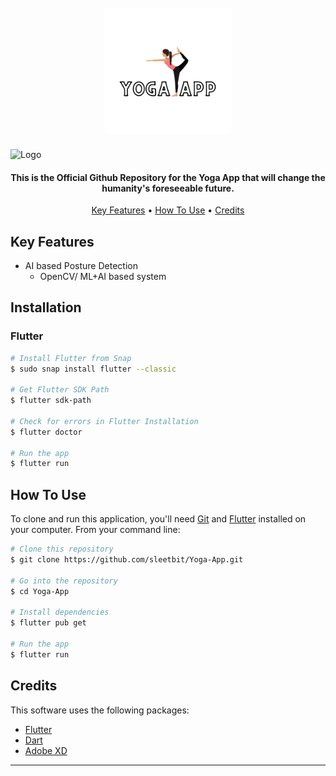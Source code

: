<h1 align="center">
  <br>
  <a href="./assets/logo.png" alt="Yoga App" width="200">
    <img src="./assets/logo.png" alt="Yoga App" width="200">
  </a>
</h1>

![Logo](https://{{ctx.theme}})

<h4 align="center">
This is the Official Github Repository for the Yoga App that will change the humanity's foreseeable future.
</h4>

<p align="center">
  <a href="#key-features">Key Features</a> •
  <a href="#how-to-use">How To Use</a> •
  <a href="#credits">Credits</a>
</p>

## Key Features

* AI based Posture Detection
  - OpenCV/ ML+AI based system

## Installation

### Flutter ###
```bash
# Install Flutter from Snap
$ sudo snap install flutter --classic

# Get Flutter SDK Path
$ flutter sdk-path

# Check for errors in Flutter Installation
$ flutter doctor

# Run the app
$ flutter run
```

## How To Use

To clone and run this application, you'll need [Git](https://github.com) and [Flutter](https://flutter.dev) installed on your computer. From your command line:

```bash
# Clone this repository
$ git clone https://github.com/sleetbit/Yoga-App.git

# Go into the repository
$ cd Yoga-App

# Install dependencies
$ flutter pub get

# Run the app
$ flutter run
```

## Credits

This software uses the following packages:

- [Flutter](https://flutter.dev)
- [Dart](https://dart.dev)
- [Adobe XD](https://www.adobe.com/in/products/xd.html)

---
